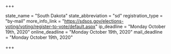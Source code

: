 +++

state_name = "South Dakota"
state_abbreviation = "sd"
registration_type = "by-mail"
more_info_link = "https://sdsos.gov/elections-voting/voting/register-to-vote/default.aspx"
ip_deadline = "Monday October 19th, 2020"
online_deadline = "Monday October 19th, 2020"
mail_deadline = "Monday October 19th, 2020"

+++